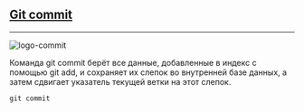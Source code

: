 ## [Git commit](./readme.md)
_ _ _
![logo-commit](https://st3.depositphotos.com/1350793/12608/i/450/depositphotos_126085100-stock-photo-programming-concept-with-young-woman.jpg)

Команда git commit берёт все данные, добавленные в индекс с помощью git add, и сохраняет их слепок во внутренней базе данных, а затем сдвигает указатель текущей ветки на этот слепок.

~~~
git commit
~~~